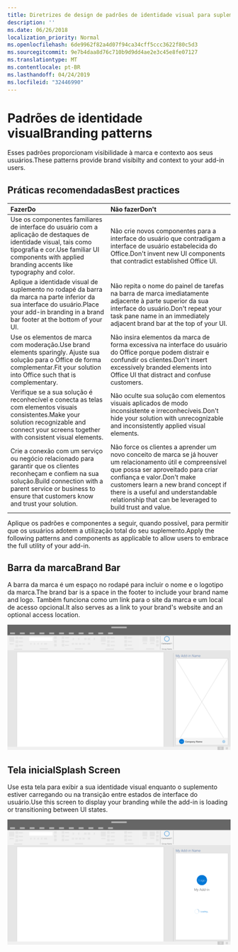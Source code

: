 ```yaml
---
title: Diretrizes de design de padrões de identidade visual para suplementos do Office
description: ''
ms.date: 06/26/2018
localization_priority: Normal
ms.openlocfilehash: 6de9962f82a4d07f94ca34cff5ccc3622f80c5d3
ms.sourcegitcommit: 9e7b4daa8d76c710b9d9dd4ae2e3c45e8fe07127
ms.translationtype: MT
ms.contentlocale: pt-BR
ms.lasthandoff: 04/24/2019
ms.locfileid: "32446990"
---
```

# <a name="branding-patterns"></a><span data-ttu-id="dd23a-102">Padrões de identidade visual</span><span class="sxs-lookup"><span data-stu-id="dd23a-102">Branding patterns</span></span>

<span data-ttu-id="dd23a-103">Esses padrões proporcionam visibilidade à marca e contexto aos seus usuários.</span><span class="sxs-lookup"><span data-stu-id="dd23a-103">These patterns provide brand visibilty and context to your add-in users.</span></span> 

## <a name="best-practices"></a><span data-ttu-id="dd23a-104">Práticas recomendadas</span><span class="sxs-lookup"><span data-stu-id="dd23a-104">Best practices</span></span>

|<span data-ttu-id="dd23a-105">Fazer</span><span class="sxs-lookup"><span data-stu-id="dd23a-105">Do</span></span> |<span data-ttu-id="dd23a-106">Não fazer</span><span class="sxs-lookup"><span data-stu-id="dd23a-106">Don't</span></span>|
|:---- |:----|
| <span data-ttu-id="dd23a-107">Use os componentes familiares de interface do usuário com a aplicação de destaques de identidade visual, tais como tipografia e cor.</span><span class="sxs-lookup"><span data-stu-id="dd23a-107">Use familiar UI components with applied branding accents like typography and color.</span></span> | <span data-ttu-id="dd23a-108">Não crie novos componentes para a interface do usuário que contradigam a interface de usuário estabelecida do Office.</span><span class="sxs-lookup"><span data-stu-id="dd23a-108">Don't invent new UI components that contradict established Office UI.</span></span> | 
| <span data-ttu-id="dd23a-109">Aplique a identidade visual de suplemento no rodapé da barra da marca na parte inferior da sua interface do usuário.</span><span class="sxs-lookup"><span data-stu-id="dd23a-109">Place your add-in branding in a brand bar footer at the bottom of your UI.</span></span> | <span data-ttu-id="dd23a-110">Não repita o nome do painel de tarefas na barra de marca imediatamente adjacente à parte superior da sua interface do usuário.</span><span class="sxs-lookup"><span data-stu-id="dd23a-110">Don't repeat your task pane name in an immediately adjacent brand bar at the top of your UI.</span></span> |
| <span data-ttu-id="dd23a-111">Use os elementos de marca com moderação.</span><span class="sxs-lookup"><span data-stu-id="dd23a-111">Use brand elements sparingly.</span></span> <span data-ttu-id="dd23a-112">Ajuste sua solução para o Office de forma complementar.</span><span class="sxs-lookup"><span data-stu-id="dd23a-112">Fit your solution into Office such that is complementary.</span></span> | <span data-ttu-id="dd23a-113">Não insira elementos da marca de forma excessiva na interface do usuário do Office porque podem distrair e confundir os clientes.</span><span class="sxs-lookup"><span data-stu-id="dd23a-113">Don't insert excessively branded elements into Office UI that distract and confuse customers.</span></span> |
| <span data-ttu-id="dd23a-114">Verifique se a sua solução é reconhecível e conecta as telas com elementos visuais consistentes.</span><span class="sxs-lookup"><span data-stu-id="dd23a-114">Make your solution recognizable and connect your screens together with consistent visual elements.</span></span> | <span data-ttu-id="dd23a-115">Não oculte sua solução com elementos visuais aplicados de modo inconsistente e irreconhecíveis.</span><span class="sxs-lookup"><span data-stu-id="dd23a-115">Don't hide your solution with unrecognizable and inconsistently applied visual elements.</span></span> |
| <span data-ttu-id="dd23a-116">Crie a conexão com um serviço ou negócio relacionado para garantir que os clientes reconheçam e confiem na sua solução.</span><span class="sxs-lookup"><span data-stu-id="dd23a-116">Build connection with a parent service or business to ensure that customers know and trust your solution.</span></span> | <span data-ttu-id="dd23a-117">Não force os clientes a aprender um novo conceito de marca se já houver um relacionamento útil e compreensível que possa ser aproveitado para criar confiança e valor.</span><span class="sxs-lookup"><span data-stu-id="dd23a-117">Don't make customers learn a new brand concept if there is a useful and understandable relationship that can be leveraged to build trust and value.</span></span> |


<span data-ttu-id="dd23a-118">Aplique os padrões e componentes a seguir, quando possível, para permitir que os usuários adotem a utilização total do seu suplemento.</span><span class="sxs-lookup"><span data-stu-id="dd23a-118">Apply the following patterns and components as applicable to allow users to embrace the full utility of your add-in.</span></span>


## <a name="brand-bar"></a><span data-ttu-id="dd23a-119">Barra da marca</span><span class="sxs-lookup"><span data-stu-id="dd23a-119">Brand Bar</span></span>

<span data-ttu-id="dd23a-120">A barra da marca é um espaço no rodapé para incluir o nome e o logotipo da marca.</span><span class="sxs-lookup"><span data-stu-id="dd23a-120">The brand bar is a space in the footer to include your brand name and logo.</span></span> <span data-ttu-id="dd23a-121">Também funciona como um link para o site da marca e um local de acesso opcional.</span><span class="sxs-lookup"><span data-stu-id="dd23a-121">It also serves as a link to your brand's website and an optional access location.</span></span>

![Barra de marca – especificações do painel de tarefas da área de trabalho](../images/add-in-brand-bar.png)

## <a name="splash-screen"></a><span data-ttu-id="dd23a-123">Tela inicial</span><span class="sxs-lookup"><span data-stu-id="dd23a-123">Splash Screen</span></span>

<span data-ttu-id="dd23a-124">Use esta tela para exibir a sua identidade visual enquanto o suplemento estiver carregando ou na transição entre estados de interface do usuário.</span><span class="sxs-lookup"><span data-stu-id="dd23a-124">Use this screen to display your branding while the add-in is loading or transitioning between UI states.</span></span>

![Tela inicial da marca – especificações do painel de tarefas da área de trabalho](../images/add-in-splash-screen.png)
